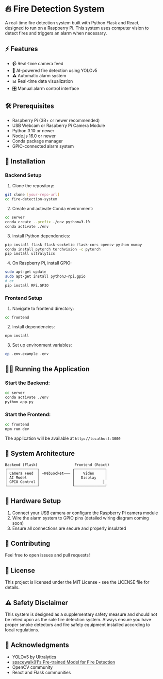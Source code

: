 # 🔥 Fire Detection System

A real-time fire detection system built with Python Flask and React, designed to run on a Raspberry Pi. This system uses computer vision to detect fires and triggers an alarm when necessary.

## ⚡ Features

- 📹 Real-time camera feed
- 🤖 AI-powered fire detection using YOLOv5
- ⚠️ Automatic alarm system
- 📊 Real-time data visualization
- 🎛️ Manual alarm control interface

## 🛠️ Prerequisites

- Raspberry Pi (3B+ or newer recommended)
- USB Webcam or Raspberry Pi Camera Module
- Python 3.10 or newer
- Node.js 16.0 or newer
- Conda package manager
- GPIO-connected alarm system

## 🚀 Installation

### Backend Setup

1. Clone the repository:
```bash
git clone [your-repo-url]
cd fire-detection-system
```

2. Create and activate Conda environment:
```bash
cd server
conda create --prefix ./env python=3.10
conda activate ./env
```

3. Install Python dependencies:
```bash
pip install flask flask-socketio flask-cors opencv-python numpy
conda install pytorch torchvision -c pytorch
pip install ultralytics
```

4. On Raspberry Pi, install GPIO:
```bash
sudo apt-get update
sudo apt-get install python3-rpi.gpio
# or
pip install RPi.GPIO
```

### Frontend Setup

1. Navigate to frontend directory:
```bash
cd frontend
```

2. Install dependencies:
```bash
npm install
```

3. Set up environment variables:
```bash
cp .env.example .env
```

## 🏃‍♂️ Running the Application

### Start the Backend:
```bash
cd server
conda activate ./env
python app.py
```

### Start the Frontend:
```bash
cd frontend
npm run dev
```

The application will be available at `http://localhost:3000`

## 📐 System Architecture

```
Backend (Flask)                 Frontend (React)
┌──────────────┐               ┌──────────────┐
│ Camera Feed  │ ─WebSocket─── │    Video     │
│ AI Model     │               │   Display    │
│ GPIO Control │               │             │
└──────────────┘               └──────────────┘
```

## 🔌 Hardware Setup

1. Connect your USB camera or configure the Raspberry Pi camera module
2. Wire the alarm system to GPIO pins (detailed wiring diagram coming soon)
3. Ensure all connections are secure and properly insulated

## 👥 Contributing

Feel free to open issues and pull requests!

## 📝 License

This project is licensed under the MIT License - see the LICENSE file for details.

## ⚠️ Safety Disclaimer

This system is designed as a supplementary safety measure and should not be relied upon as the sole fire detection system. Always ensure you have proper smoke detectors and fire safety equipment installed according to local regulations.

## 🙏 Acknowledgments

- YOLOv5 by Ultralytics
- [spacewalk01's Pre-trained Model for Fire Detection](https://github.com/spacewalk01/yolov5-fire-detection/tree/main/model)
- OpenCV community
- React and Flask communities
